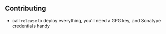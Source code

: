 ## Contributing

- call `release` to deploy everything, you'll need a GPG key, and Sonatype credentials handy
